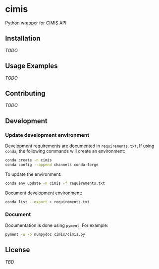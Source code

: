 # cimis

Python wrapper for CIMIS API

## Installation

_TODO_

## Usage Examples

_TODO_

## Contributing

_TODO_

## Development

### Update development environment

Development requirements are documented in `requirements.txt`. If using `conda`,
the following commands will create an environment:

```sh
conda create -n cimis
conda config --append channels conda-forge
```

To update the environment:

```sh
conda env update -n cimis -f requirements.txt
```

Document development environment:

```sh
conda list --export > requirements.txt
```

### Document

Documentation is done using `pyment`. For example:

```sh
pyment -w -o numpydoc cimis/cimis.py
```

## License

_TBD_
